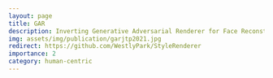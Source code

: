 ```yaml
---
layout: page
title: GAR
description: Inverting Generative Adversarial Renderer for Face Reconstruction
img: assets/img/publication/garjtp2021.jpg
redirect: https://github.com/WestlyPark/StyleRenderer
importance: 2
category: human-centric
---
```


